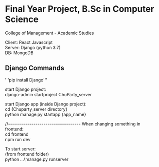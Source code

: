 # Final Year Project, B.Sc in Computer Science
College of Management - Academic Studies

Client: React Javascript <br/>
Server: Django (python 3.7) <br/>
DB: MongoDB 

## Django Commands
'''pip install Django'''

start Django project:<br/>
    django-admin startproject ChuParty_server

start Django app (inside Django project):<br/>
    cd {Chuparty_server directory}<br/>
    python manage.py startapp {app_name}

//-------------------------------------
When changing something in frontend:<br/>
    cd frontend<br/>
    npm run dev

To start server:<br/>
    (from frontend folder)<br/>
    python .\..\manage.py runserver

